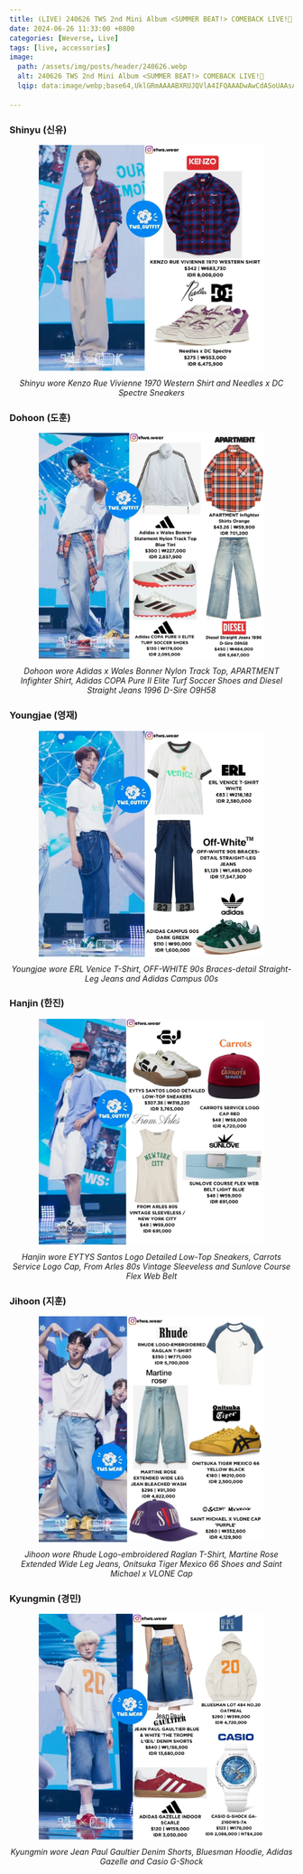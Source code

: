 ```yaml
---
title: (LIVE) 240626 TWS 2nd Mini Album <SUMMER BEAT!> COMEBACK LIVE!🤗
date: 2024-06-26 11:33:00 +0800
categories: [Weverse, Live]
tags: [live, accessories]
image:
  path: /assets/img/posts/header/240626.webp
  alt: 240626 TWS 2nd Mini Album <SUMMER BEAT!> COMEBACK LIVE!🤗
  lqip: data:image/webp;base64,UklGRmAAAABXRUJQVlA4IFQAAADwAwCdASoUAAsAPzmGuVQvKSWjMAgB4CcJQBXDhDkZ0E9HMotJMIAAAP6uf3yC5xMAl+fanWZN2/GgKGy64rRHS9uoo+W1eloFcr79T1rWl8smAAA=

---
```


### Shinyu (신유)

<div style="text-align: center; font-size: 14px;">
  <picture>
    <img 
      src="/assets/img/posts/weverse-live/240705-shinyu.webp" 
      alt="Shinyu wore Kenzo Rue Vivienne 1970 Western Shirt and Needles x DC Spectre Sneakers" 
      width="400" 
      height="400" 
      style="background: url('data:image/webp;base64,UklGRrYAAABXRUJQVlA4IKoAAAAQBQCdASoUABQAPzmSv1mvKaajqAgB4CcJQAqWPP4BfeCiUseuVH1HrUqgSG0+LEoAAOFQiICkw8v3exK+bLrpv3L0eCLvG6yhfQ969zGe2JiP3JPtDIErYJhfMqspXzCF0m8nE2IYm8EGjCqBNVqizbfGZ52jVlqKDaGA5c2VV2RnyUAD41Ld56p0jEng6XjRBzvODniDUYyW1UwsD3yHfyickk8qQAAAAA=='); background-size: cover;"
      loading="lazy"
    />
  </picture>
  <p style="margin-top: 10px;"><em>Shinyu wore Kenzo Rue Vivienne 1970 Western Shirt and Needles x DC Spectre Sneakers</em></p>
</div>

### Dohoon (도훈)

<div style="text-align: center; font-size: 14px;">
  <picture>
    <img 
      src="/assets/img/posts/weverse-live/240705-dohoon.webp" 
      alt="Dohoon wore Adidas x Wales Bonner Nylon Track Top, APARTMENT Infighter Shirt, Adidas COPA Pure II Elite Turf Soccer Shoes and Diesel Straight Jeans 1996 D-Sire O9H58" 
      width="400" 
      height="400" 
      style="background: url('data:image/webp;base64,UklGRrAAAABXRUJQVlA4IKQAAADwBACdASoUABQAPzmSv1mvKaajqAgB4CcJZgC+Sd0YPXIdJCs7cu6wZ/DW7OXoYyAA37Pi3QzhNwbigBot11oLpaYKGidlLaXVTpImLwaOqo6ZIr6qhGx3gDPYO9LT6OAm3A2btOQOBNBqQMfiMvixqsGyyAwr51jY1lFI6ZdhDEMZSIXY0/uw/VAGQTkzXevMriuSnIMcOEOFJfVETAAElAAAAA=='); background-size: cover;"
      loading="lazy"
    />
  </picture>
  <p style="margin-top: 10px;"><em>Dohoon wore Adidas x Wales Bonner Nylon Track Top, APARTMENT Infighter Shirt, Adidas COPA Pure II Elite Turf Soccer Shoes and Diesel Straight Jeans 1996 D-Sire O9H58</em></p>
</div>

### Youngjae (영재)

<div style="text-align: center; font-size: 14px;">
  <picture>
    <img 
      src="/assets/img/posts/weverse-live/240705-youngjae.webp" 
      alt="Youngjae wore ERL Venice T-Shirt, OFF-WHITE 90s Braces-detail Straight-Leg Jeans and Adidas Campus 00s" 
      width="400" 
      height="400" 
      style="background: url('data:image/webp;base64,UklGRrYAAABXRUJQVlA4IKoAAADwBACdASoUABQAPzmUwVmvKicjqAgB4CcJaADLLA3Wk7yfQwl1svs85lLws48IFCAAsYHKfOajuWFhpCbPOvzJqL6IsCHK3y9nh2EJWOaVs+upQJmQ+JqoaX/lmlH59uy4W3jOARPAVJFBqrtfNvafYjFLM3VO6GnuJ38K2TQDT03VFPYO7FIznJEgVXH/3AGTJ6k3I1clcBJbTUALAB1BeAAMGmphgLYAAA=='); background-size: cover;"
      loading="lazy"
    />
  </picture>
  <p style="margin-top: 10px;"><em>Youngjae wore ERL Venice T-Shirt, OFF-WHITE 90s Braces-detail Straight-Leg Jeans and Adidas Campus 00s</em></p>
</div>

### Hanjin (한진)

<div style="text-align: center; font-size: 14px;">
  <picture>
    <img 
      src="/assets/img/posts/weverse-live/240705-hanjin.webp" 
      alt="Hanjin wore EYTYS Santos Logo Detailed Low-Top Sneakers, Carrots Service Logo Cap, From Arles 80s Vintage Sleeveless and Sunlove Course Flex Web Belt" 
      width="400" 
      height="400" 
      style="background: url('data:image/webp;base64,UklGRq4AAABXRUJQVlA4IKIAAADQBACdASoUABQAPzmMuVavKSUjqA1R4CcJZgDNCUDZD4/gE1soId0A/JvuC4gUSAD4RTAoGFQIL2XPQdHoMzyBYHwjRKHqXMLM83vQPlrtHwMVb+9xyEJEWrwb45AzXCz1VbYQltBJccShONMDpSzZ5ubXWAx8h03a5ipsrtmgmdZsOArTmgvhEY7Yj23buqlKMPaXx4QYAfOMmg4zciAAAAA='); background-size: cover;"
      loading="lazy"
    />
  </picture>
  <p style="margin-top: 10px;"><em>Hanjin wore EYTYS Santos Logo Detailed Low-Top Sneakers, Carrots Service Logo Cap, From Arles 80s Vintage Sleeveless and Sunlove Course Flex Web Belt</em></p>
</div>

### Jihoon (지훈)

<div style="text-align: center; font-size: 14px;">
  <picture>
    <img 
      src="/assets/img/posts/weverse-live/240705-jihoon.webp" 
      alt="Jihoon wore Rhude Logo-embroidered Raglan T-Shirt, Martine Rose Extended Wide Leg Jeans, Onitsuka Tiger Mexico 66 Shoes and Saint Michael x VLONE Cap" 
      width="400" 
      height="400" 
      style="background: url('data:image/webp;base64,UklGRrwAAABXRUJQVlA4ILAAAACwBACdASoUABQAPzmSv1mvKaajqAgB4CcJQBfNH+ASvmrGxjhmD00eP4LI+k5oAMv17s+OFw80yvEufI2tI9JTXUKhCtcLErezeZe/rc6iLQtKXw7XnGghsAzs4iIMWBziyIaxfsrtzdadn/govZfq6MVc4/DDvfhOmEYprgfWs3PTsPDvC3jazl9WE8cdYmg7qzyelhzkk2Zu1baBDQTuCmsl7rgNHHySecSNHFZgAA=='); background-size: cover;"
      loading="lazy"
    />
  </picture>
  <p style="margin-top: 10px;"><em>Jihoon wore Rhude Logo-embroidered Raglan T-Shirt, Martine Rose Extended Wide Leg Jeans, Onitsuka Tiger Mexico 66 Shoes and Saint Michael x VLONE Cap</em></p>
</div>

### Kyungmin (경민)

<div style="text-align: center; font-size: 14px;">
  <picture>
    <img 
      src="/assets/img/posts/weverse-live/240705-kyungmin.webp" 
      alt="Kyungmin wore Jean Paul Gaultier Denim Shorts, Bluesman Hoodie, Adidas Gazelle and Casio G-Shock" 
      width="400" 
      height="400" 
      style="background: url('data:image/webp;base64,UklGRrQAAABXRUJQVlA4IKgAAACwBACdASoUABQAPzmQulivKaUjqAqp4CcJaAAAH4rtLlzu23NAzSh2TT+uZCHgAM4dxev9A80+9LvVuJD2vRxN2SCzlkazP9Px5VRQFpYoIkSve+apyF/CiYzxdPfca5PcjodtfwkAm5CLwVwHpMtCWOffYXnGbR+ywZSPEKybSIqIYdqLK/WGKFyBOUEGyos9mbPoErxQAdwI4AhZbgGBSYHvN+vAAAA='); background-size: cover;"
      loading="lazy"
    />
  </picture>
  <p style="margin-top: 10px;"><em>Kyungmin wore Jean Paul Gaultier Denim Shorts, Bluesman Hoodie, Adidas Gazelle and Casio G-Shock</em></p>
</div>